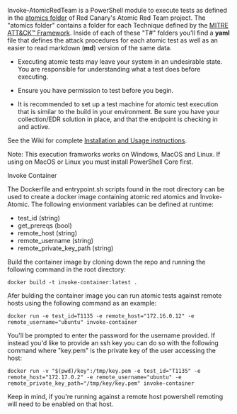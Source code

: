 Invoke-AtomicRedTeam is a PowerShell module to execute tests as defined in the [atomics folder](https://github.com/redcanaryco/atomic-red-team/tree/master/atomics) of Red Canary's Atomic Red Team project. The "atomics folder" contains a folder for each Technique defined by the [MITRE ATT&CK™ Framework](https://attack.mitre.org/matrices/enterprise/). Inside of each of these "T#" folders you'll find a **yaml** file that defines the attack procedures for each atomic test as well as an easier to read markdown (**md**) version of the same data.

* Executing atomic tests may leave your system in an undesirable state. You are responsible for understanding what a test does before executing.

* Ensure you have permission to test before you begin.

* It is recommended to set up a test machine for atomic test execution that is similar to the build in your environment. Be sure you have your collection/EDR solution in place, and that the endpoint is checking in and active.

See the Wiki for complete [Installation and Usage instructions](https://github.com/redcanaryco/invoke-atomicredteam/wiki).

Note: This execution framworks works on Windows, MacOS and Linux. If using on MacOS or Linux you must install PowerShell Core first.

Invoke Container

The Dockerfile and entrypoint.sh scripts found in the root directory can be used to create a docker image containing atomic red  atomics and Invoke-Atomic. The following envionment variables can be defined at runtime:

- test_id (string)
- get_prereqs (bool)
- remote_host (string)
- remote_username (string)
- remote_private_key_path (string)

Build the container image by cloning down the repo and running the following command in the root directory:

`docker build -t invoke-container:latest .`

Afer bulding the container image you can run atomic tests against remote hosts using the following command as an example:

`docker run -e test_id=T1135 -e remote_host="172.16.0.12" -e remote_username="ubuntu" invoke-container`

You'll be prompted to enter the password for the username provided. If instead you'd like to provide an ssh key you can do so with the following command where "key.pem" is the private key of the user accessing the host:

`docker run -v "$(pwd)/key":/tmp/key.pem -e test_id="T1135" -e remote_host="172.17.0.2" -e remote_username="ubuntu" -e remote_private_key_path="/tmp/key/key.pem" invoke-container`

Keep in mind, if you're running against a remote host powershell remoting will need to be enabled on that host.
